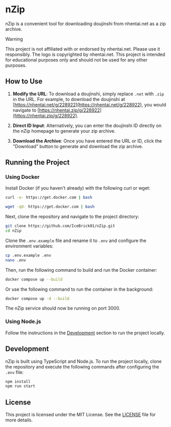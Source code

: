 # nZip

nZip is a convenient tool for downloading doujinshi from nhentai.net as a zip archive.

> [!WARNING]
> This project is not affiliated with or endorsed by nhentai.net. Please use it responsibly.
> The logo is copyrighted by nhentai.net.
> This project is intended for educational purposes only and should not be used for any other purposes.

## How to Use

1. **Modify the URL**: To download a doujinshi, simply replace `.net` with `.zip` in the URL. For example, to download the doujinshi at [https://nhentai.net/g/228922](https://nhentai.net/g/228922), you would navigate to [https://nhentai.zip/g/228922](https://nhentai.zip/g/228922).
   
2. **Direct ID Input**: Alternatively, you can enter the doujinshi ID directly on the nZip homepage to generate your zip archive.

3. **Download the Archive**: Once you have entered the URL or ID, click the "Download" button to generate and download the zip archive.

## Running the Project

### Using Docker

Install Docker (if you haven't already) with the following curl or wget:

```bash
curl -o- https://get.docker.com | bash
```
```bash
wget -qO- https://get.docker.com | bash
```

Next, clone the repository and navigate to the project directory:

```bash
git clone https://github.com/IceBrick01/nZip.git
cd nZip
```

Clone the `.env.example` file and rename it to `.env` and configure the environment variables:

```bash
cp .env.example .env
nano .env
```

Then, run the following command to build and run the Docker container:

```bash
docker compose up --build
```

Or use the following command to run the container in the background:

```bash
docker compose up -d --build
```

The nZip service should now be running on port 3000.

### Using Node.js

Follow the instructions in the [Development](#development) section to run the project locally.

## Development

nZip is built using TypeScript and Node.js. To run the project locally, clone the repository and execute the following commands after configuring the `.env` file:

```bash
npm install
npm run start
```

## License

This project is licensed under the MIT License. See the [LICENSE](./LICENSE) file for more details.